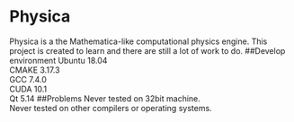 # Physica
Physica is a the Mathematica-like computational physics engine. This project is created to learn and
there are still a lot of work to do.
##Develop environment
Ubuntu 18.04\
CMAKE 3.17.3\
GCC 7.4.0\
CUDA 10.1\
Qt 5.14
##Problems
Never tested on 32bit machine.\
Never tested on other compilers or operating systems.